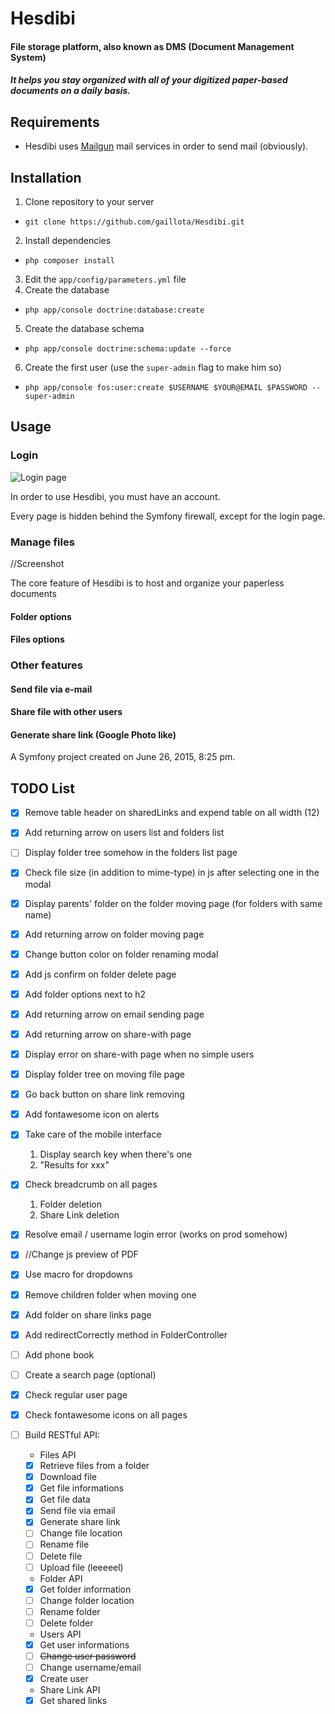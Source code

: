 # Hesdibi
#### File storage platform, also known as DMS (Document Management System)
##### It helps you stay organized with all of your digitized paper-based documents on a daily basis.

## Requirements
* Hesdibi uses [Mailgun](https://www.mailgun.com/) mail services in order to send mail (obviously).

## Installation
1. Clone repository to your server
  * `git clone https://github.com/gaillota/Hesdibi.git`
2. Install dependencies
  * `php composer install`
3. Edit the `app/config/parameters.yml` file
4. Create the database
  * `php app/console doctrine:database:create`
5. Create the database schema
  * `php app/console doctrine:schema:update --force`
6. Create the first user (use the `super-admin` flag to make him so)
  * `php app/console fos:user:create $USERNAME $YOUR@EMAIL $PASSWORD --super-admin`

## Usage
### Login
![Login page](https://cloud.githubusercontent.com/assets/6444106/13424933/f8179194-dfa3-11e5-8795-1f936cdb7ea8.PNG)

In order to use Hesdibi, you must have an account. 

Every page is hidden behind the Symfony firewall, except for the login page.

### Manage files
//Screenshot

The core feature of Hesdibi is to host and organize your paperless documents

#### Folder options

#### Files options

### Other features

#### Send file via e-mail

#### Share file with other users

#### Generate share link (Google Photo like)

A Symfony project created on June 26, 2015, 8:25 pm.

TODO List
-----
- [x] Remove table header on sharedLinks and expend table on all width (12)
- [x] Add returning arrow on users list and folders list
- [ ] Display folder tree somehow in the folders list page
- [x] Check file size (in addition to mime-type) in js after selecting one in the modal
- [x] Display parents' folder on the folder moving page (for folders with same name)
- [x] Add returning arrow on folder moving page
- [x] Change button color on folder renaming modal
- [x] Add js confirm on folder delete page
- [x] Add folder options next to h2
- [x] Add returning arrow on email sending page
- [x] Add returning arrow on share-with page
- [x] Display error on share-with page when no simple users
- [x] Display folder tree on moving file page
- [x] Go back button on share link removing
- [x] Add fontawesome icon on alerts
- [x] Take care of the mobile interface
  1. Display search key when there's one
  2. "Results for xxx"
- [x] Check breadcrumb on all pages
  1. Folder deletion
  2. Share Link deletion
- [x] Resolve email / username login error (works on prod somehow)
- [x] //Change js preview of PDF
- [x] Use macro for dropdowns
- [x] Remove children folder when moving one
- [x] Add folder on share links page
- [x] Add redirectCorrectly method in FolderController
- [ ] Add phone book
- [ ] Create a search page (optional)
- [x] Check regular user page
- [x] Check fontawesome icons on all pages

- [ ] Build RESTful API:
  - Files API
  - [X] Retrieve files from a folder
  - [X] Download file
  - [X] Get file informations
  - [X] Get file data
  - [X] Send file via email
  - [X] Generate share link
  - [ ] Change file location
  - [ ] Rename file
  - [ ] Delete file
  - [ ] Upload file (leeeeel)
  - Folder API
  - [X] Get folder information
  - [ ] Change folder location
  - [ ] Rename folder
  - [ ] Delete folder
  - Users API
  - [X] Get user informations
  - [ ] ~~Change user password~~
  - [ ] Change username/email
  - [X] Create user
  - Share Link API
  - [X] Get shared links
